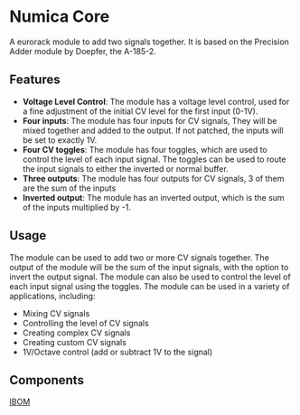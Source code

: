 # Numica Core

A eurorack module to add two signals together. It is based on the Precision Adder module by Doepfer, the A-185-2.

## Features

- **Voltage Level Control**: The module has a voltage level control, used for a fine adjustment of the initial CV level
  for the first input (0-1V).
- **Four inputs**: The module has four inputs for CV signals, They will be mixed together and added to the output. If
  not patched, the inputs will be set to exactly 1V.
- **Four CV toggles**: The module has four toggles, which are used to control the level of each input signal. The
  toggles can be used to route the input signals to either the inverted or normal buffer.
- **Three outputs**: The module has four outputs for CV signals, 3 of them are the sum of the inputs
- **Inverted output**: The module has an inverted output, which is the sum of the inputs multiplied by -1.

## Usage

The module can be used to add two or more CV signals together. The output of the module will be the sum of the input
signals, with the option to invert the output signal. The module can also be used to control the level of each input
signal using the toggles.
The module can be used in a variety of applications, including:

- Mixing CV signals
- Controlling the level of CV signals
- Creating complex CV signals
- Creating custom CV signals
- 1V/Octave control (add or subtract 1V to the signal)

## Components

[IBOM](./ibom.html)

